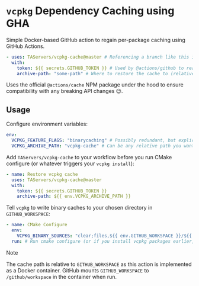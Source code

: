 # `vcpkg` Dependency Caching using GHA

Simple Docker-based GitHub action to regain per-package caching using GitHub Actions.

```yaml
- uses: TAServers/vcpkg-cache@master # Referencing a branch like this is bad practice, but I haven't set up a proper release pipeline yet
  with:
    token: ${{ secrets.GITHUB_TOKEN }} # Used by @actions/github to read the cache entries in your repo prefixed with `vcpkg-`. Couldn't see a way with just `@actions/cache` to pull everything without needing a token
    archive-path: "some-path" # Where to restore the cache to (relative to GITHUB_WORKSPACE)
```

Uses the official `@actions/cache` NPM package under the hood to ensure compatibility with any breaking API changes 😉.

## Usage

Configure environment variables:

```yaml
env:
  VCPKG_FEATURE_FLAGS: "binarycaching" # Possibly redundant, but explicitly sets the binary caching feature flag
  VCPKG_ARCHIVE_PATH: "vcpkg-cache" # Can be any relative path you want. Not required and not used by vcpkg, just to avoid duplication in the workflow
```

Add `TAServers/vcpkg-cache` to your workflow before you run CMake configure (or whatever triggers your `vcpkg install`):

```yaml
- name: Restore vcpkg cache
  uses: TAServers/vcpkg-cache@master
  with:
    token: ${{ secrets.GITHUB_TOKEN }}
    archive-path: ${{ env.VCPKG_ARCHIVE_PATH }}
```

Tell `vcpkg` to write binary caches to your chosen directory in `GITHUB_WORKSPACE`:

```yaml
- name: CMake Configure
  env:
    VCPKG_BINARY_SOURCES: "clear;files,${{ env.GITHUB_WORKSPACE }}/${{ env.VCPKG_ARCHIVE_PATH }},readwrite"
  run: # Run cmake configure (or if you install vcpkg packages earlier, add the env var there
```

> [!NOTE]
> The cache path is relative to `GITHUB_WORKSPACE` as this action is implemented as a Docker container.
> GitHub mounts `GITHUB_WORKSPACE` to `/github/workspace` in the container when run.
